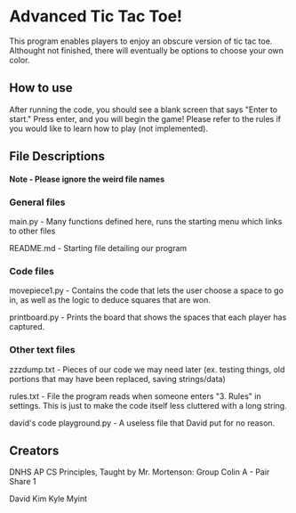 # Advanced Tic Tac Toe!

This program enables players to enjoy an obscure version of tic tac toe. Althought not finished, there will eventually be options to choose your own color.

## How to use

After running the code, you should see a blank screen that says "Enter to start." Press enter, and you will begin the game! Please refer to the rules if you would like to learn how to play (not implemented).

## File Descriptions

#### Note - Please ignore the weird file names

### General files

main.py - Many functions defined here, runs the starting menu which links to other files

README.md - Starting file detailing our program

### Code files


movepiece1.py - Contains the code that lets the user choose a space to go in, as well as the logic to deduce squares that are won.

printboard.py - Prints the board that shows the spaces that each player has captured.

### Other text files

zzzdump.txt - Pieces of our code we may need later (ex. testing things, old portions that may have been replaced, saving strings/data)

rules.txt - File the program reads when someone enters "3. Rules" in settings.  This is just to make the code itself less cluttered with a long string.

david's code playground.py - A useless file that David put for no reason.

## Creators

DNHS AP CS Principles, Taught by Mr. Mortenson:
Group Colin A - Pair Share 1

David Kim
Kyle Myint